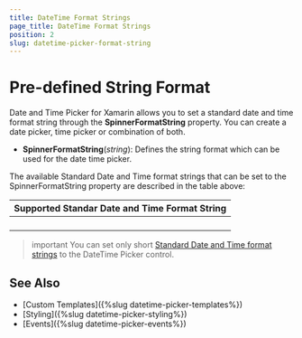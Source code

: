 ```yaml
---
title: DateTime Format Strings
page_title: DateTime Format Strings
position: 2
slug: datetime-picker-format-string
---
```



# Pre-defined String Format

Date and Time Picker for Xamarin allows you to set a standard date and time format string through the **SpinnerFormatString** property. You can create a date picker, time picker or combination of both.

* **SpinnerFormatString**(*string*): Defines the string format which can be used for the date time picker.

The available Standard Date and Time format strings that can be set to the SpinnerFormatString property are described in the table above:

| Supported Standar Date and Time Format String |
| -------- |
|  | 
|  |
|  |
|  |

>important You can set only short [Standard Date and Time format strings](https://docs.microsoft.com/en-us/dotnet/standard/base-types/standard-date-and-time-format-strings) to the DateTime Picker control.

## See Also

- [Custom Templates]({%slug datetime-picker-templates%})
- [Styling]({%slug datetime-picker-styling%})
- [Events]({%slug datetime-picker-events%})
